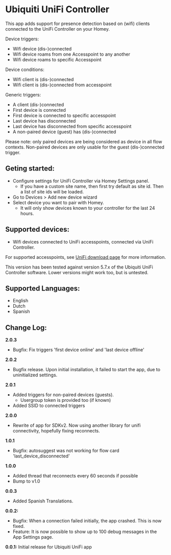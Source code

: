 # Ubiquiti UniFi Controller
This app adds support for presence detection based on (wifi) clients connected to the UniFi Controller on your Homey.

Device triggers:
* Wifi device (dis-)connected
* Wifi device roams from one Accesspoint to any another
* Wifi device roams to specific Accesspoint

Device conditions:
* Wifi client is (dis-)connected
* Wifi client is (dis-)connected from accesspoint

Generic triggers:
* A client (dis-)connected
* First device is connected
* First device is connected to specific accesspoint
* Last device has disconnected
* Last device has disconnected from specific accesspoint
* A non-paired device (guest) has (dis-)connected

Please note: only paired devices are being considered as device in all flow contexts. Non-paired devices are only usable for the guest (dis-)connected trigger.

## Geting started:
* Configure settings for UniFi Controller via Homey Settings panel.
  * If you have a custom site name, then first try default as site id. Then a list of site ids will be loaded.
* Go to Devices > Add new device wizard
* Select device you want to pair with Homey.
  * It will only show devices known to your controller for the last 24 hours.

## Supported devices:
* Wifi devices connected to UniFi accesspoints, connected via UniFi Controller.

For supported accesspoints, see [UniFi download page](https://www.ubnt.com/download/unifi/) for more information.

This version has been tested against version 5.7.x of the Ubiquiti UniFi Controller software. Lower versions might work too, but is untested.

## Supported Languages:
* English
* Dutch
* Spanish

## Change Log:
**2.0.3**
* Bugfix: Fix triggers 'first device online' and 'last device offline'

**2.0.2**
* Bugfix release. Upon initial installation, it failed to start the app, due to uninitialized settings.

**2.0.1**
* Added triggers for non-paired devices (guests).
  * Usergroup token is provided too (if known)
* Added SSID to connected triggers

**2.0.0**
* Rewrite of app for SDKv2. Now using another library for unifi connectivity, hopefully fixing reconnects.

**1.0.1**
* Bugfix: autosuggest was not working for flow card 'last_device_disconnected'

**1.0.0**
* Added thread that reconnects every 60 seconds if possible
* Bump to v1.0

**0.0.3**
* Added Spanish Translations.

**0.0.2:**
* Bugfix: When a connection failed initially, the app crashed. This is now fixed.
* Feature: It is now possible to show up to 100 debug messages in the App Settings page.

**0.0.1:**
Initial release for Ubiquiti UniFi app
